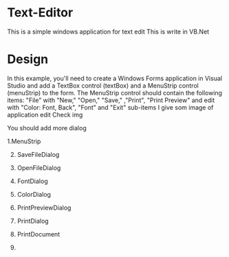 # Text-Editor

This is a simple windows application for text edit 
This is write in VB.Net 

# Design

In this example, you'll need to create a Windows Forms application in Visual Studio
and add a TextBox control (textBox) and a MenuStrip control (menuStrip) to the form. 
The MenuStrip control should contain the following items: "File" with "New," "Open," "Save," ,"Print", "Print Preview" and edit with "Color: Font, Back", "Font" and "Exit" sub-items
I give som image of application edit 
Check img

You should add more dialog

1.MenuStrip

2. SaveFileDialog
3. OpenFileDialog
4. FontDialog
5. ColorDialog
6. PrintPreviewDialog
7. PrintDialog
8. PrintDocument

10. 
